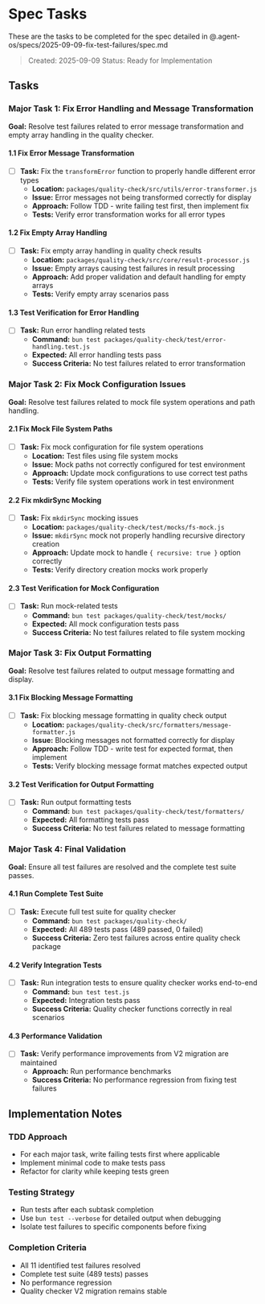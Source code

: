 # Spec Tasks

These are the tasks to be completed for the spec detailed in
@.agent-os/specs/2025-09-09-fix-test-failures/spec.md

> Created: 2025-09-09 Status: Ready for Implementation

## Tasks

### Major Task 1: Fix Error Handling and Message Transformation

**Goal:** Resolve test failures related to error message transformation and empty array handling in the quality checker.

#### 1.1 Fix Error Message Transformation
- [ ] **Task:** Fix the `transformError` function to properly handle different error types
  - **Location:** `packages/quality-check/src/utils/error-transformer.js`
  - **Issue:** Error messages not being transformed correctly for display
  - **Approach:** Follow TDD - write failing test first, then implement fix
  - **Tests:** Verify error transformation works for all error types

#### 1.2 Fix Empty Array Handling
- [ ] **Task:** Fix empty array handling in quality check results
  - **Location:** `packages/quality-check/src/core/result-processor.js`
  - **Issue:** Empty arrays causing test failures in result processing
  - **Approach:** Add proper validation and default handling for empty arrays
  - **Tests:** Verify empty array scenarios pass

#### 1.3 Test Verification for Error Handling
- [ ] **Task:** Run error handling related tests
  - **Command:** `bun test packages/quality-check/test/error-handling.test.js`
  - **Expected:** All error handling tests pass
  - **Success Criteria:** No test failures related to error transformation

### Major Task 2: Fix Mock Configuration Issues

**Goal:** Resolve test failures related to mock file system operations and path handling.

#### 2.1 Fix Mock File System Paths
- [ ] **Task:** Fix mock configuration for file system operations
  - **Location:** Test files using file system mocks
  - **Issue:** Mock paths not correctly configured for test environment
  - **Approach:** Update mock configurations to use correct test paths
  - **Tests:** Verify file system operations work in test environment

#### 2.2 Fix mkdirSync Mocking
- [ ] **Task:** Fix `mkdirSync` mocking issues
  - **Location:** `packages/quality-check/test/mocks/fs-mock.js`
  - **Issue:** `mkdirSync` mock not properly handling recursive directory creation
  - **Approach:** Update mock to handle `{ recursive: true }` option correctly
  - **Tests:** Verify directory creation mocks work properly

#### 2.3 Test Verification for Mock Configuration
- [ ] **Task:** Run mock-related tests
  - **Command:** `bun test packages/quality-check/test/mocks/`
  - **Expected:** All mock configuration tests pass
  - **Success Criteria:** No test failures related to file system mocking

### Major Task 3: Fix Output Formatting

**Goal:** Resolve test failures related to output message formatting and display.

#### 3.1 Fix Blocking Message Formatting
- [ ] **Task:** Fix blocking message formatting in quality check output
  - **Location:** `packages/quality-check/src/formatters/message-formatter.js`
  - **Issue:** Blocking messages not formatted correctly for display
  - **Approach:** Follow TDD - write test for expected format, then implement
  - **Tests:** Verify blocking message format matches expected output

#### 3.2 Test Verification for Output Formatting
- [ ] **Task:** Run output formatting tests
  - **Command:** `bun test packages/quality-check/test/formatters/`
  - **Expected:** All formatting tests pass
  - **Success Criteria:** No test failures related to message formatting

### Major Task 4: Final Validation

**Goal:** Ensure all test failures are resolved and the complete test suite passes.

#### 4.1 Run Complete Test Suite
- [ ] **Task:** Execute full test suite for quality checker
  - **Command:** `bun test packages/quality-check/`
  - **Expected:** All 489 tests pass (489 passed, 0 failed)
  - **Success Criteria:** Zero test failures across entire quality check package

#### 4.2 Verify Integration Tests
- [ ] **Task:** Run integration tests to ensure quality checker works end-to-end
  - **Command:** `bun test test.js`
  - **Expected:** Integration tests pass
  - **Success Criteria:** Quality checker functions correctly in real scenarios

#### 4.3 Performance Validation
- [ ] **Task:** Verify performance improvements from V2 migration are maintained
  - **Approach:** Run performance benchmarks
  - **Success Criteria:** No performance regression from fixing test failures

## Implementation Notes

### TDD Approach
- For each major task, write failing tests first where applicable
- Implement minimal code to make tests pass
- Refactor for clarity while keeping tests green

### Testing Strategy
- Run tests after each subtask completion
- Use `bun test --verbose` for detailed output when debugging
- Isolate test failures to specific components before fixing

### Completion Criteria
- All 11 identified test failures resolved
- Complete test suite (489 tests) passes
- No performance regression
- Quality checker V2 migration remains stable